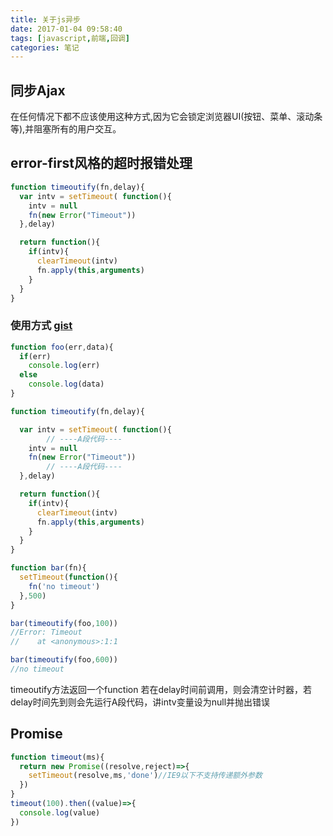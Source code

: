 ```yaml
---
title: 关于js异步
date: 2017-01-04 09:58:40
tags: [javascript,前端,回调]
categories: 笔记
---
```


## 同步Ajax

<p class="tip">在任何情况下都不应该使用这种方式,因为它会锁定浏览器UI(按钮、菜单、滚动条等),并阻塞所有的用户交互。 </p>

## error-first风格的超时报错处理

```js
function timeoutify(fn,delay){
  var intv = setTimeout( function(){
    intv = null
    fn(new Error("Timeout"))
  },delay)

  return function(){
    if(intv){
      clearTimeout(intv)
      fn.apply(this,arguments)
    }
  }
}
```
<!-- more -->

### 使用方式 [gist](https://gist.githubusercontent.com/ruolinxue/0f2f4722bf997d269a37b5a2618be651/raw/35bb3528b3f0edb1f3884b68b57b9f06ff649184/timeoutify-example.js)

```js
function foo(err,data){
  if(err)
    console.log(err)
  else
    console.log(data)
}

function timeoutify(fn,delay){

  var intv = setTimeout( function(){
		// ----A段代码----
    intv = null
    fn(new Error("Timeout"))
		// ----A段代码----
  },delay)

  return function(){
    if(intv){
      clearTimeout(intv)
      fn.apply(this,arguments)
    }
  }
}

function bar(fn){
  setTimeout(function(){
    fn('no timeout')
  },500)
}

bar(timeoutify(foo,100))
//Error: Timeout
//    at <anonymous>:1:1

bar(timeoutify(foo,600))
//no timeout
```
<p class="tip">timeoutify方法返回一个function 若在delay时间前调用，则会清空计时器，若delay时间先到则会先运行A段代码，讲intv变量设为null并抛出错误</p>

## Promise

```js
function timeout(ms){
  return new Promise((resolve,reject)=>{
    setTimeout(resolve,ms,'done')//IE9以下不支持传递额外参数
  })
}
timeout(100).then((value)=>{
  console.log(value)
})
```
